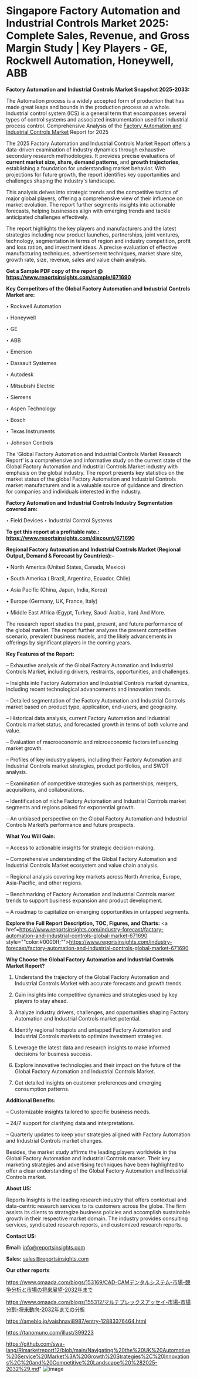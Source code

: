 # Singapore Factory Automation and Industrial Controls Market 2025: Complete Sales, Revenue, and Gross Margin Study | Key Players - GE, Rockwell Automation, Honeywell, ABB

<strong>Factory Automation and Industrial Controls Market Snapshot 2025-2033:</strong>

The Automation process is a widely accepted form of production that has made great leaps and bounds in the production process as a whole. Industrial control system (ICS) is a general term that encompasses several types of control systems and associated instrumentation used for industrial process control. Comprehensive Analysis of the <a href=https://www.reportsinsights.com/sample/671690>Factory Automation and Industrial Controls Market</a> Report for 2025

The 2025 Factory Automation and Industrial Controls Market Report offers a data-driven examination of industry dynamics through exhaustive secondary research methodologies. It provides precise evaluations of <strong>current market size, share, demand patterns</strong>, and <strong>growth trajectories</strong>, establishing a foundation for understanding market behavior. With projections for future growth, the report identifies key opportunities and challenges shaping the industry's landscape.

This analysis delves into strategic trends and the competitive tactics of major global players, offering a comprehensive view of their influence on market evolution. The report further segments insights into actionable forecasts, helping businesses align with emerging trends and tackle anticipated challenges effectively.

The report highlights the key players and manufacturers and the latest strategies including new product launches, partnerships, joint ventures, technology, segmentation in terms of region and industry competition, profit and loss ration, and investment ideas. A precise evaluation of effective manufacturing techniques, advertisement techniques, market share size, growth rate, size, revenue, sales and value chain analysis.

<strong>Get a Sample PDF copy of the report @ <a href=https://www.reportsinsights.com/sample/671690 style=color:#0000ff;>https://www.reportsinsights.com/sample/671690</a></strong>

<strong>Key Competitors of the Global Factory Automation and Industrial Controls Market are:</strong>

‣ Rockwell Automation

‣ Honeywell

‣ GE

‣ ABB

‣ Emerson

‣ Dassault Systemes

‣ Autodesk

‣ Mitsubishi Electric

‣ Siemens

‣ Aspen Technology

‣ Bosch

‣ Texas Instruments

‣ Johnson Controls

The ‘Global Factory Automation and Industrial Controls Market Research Report’ is a comprehensive and informative study on the current state of the Global Factory Automation and Industrial Controls Market industry with emphasis on the global industry. The report presents key statistics on the market status of the global Factory Automation and Industrial Controls market manufacturers and is a valuable source of guidance and direction for companies and individuals interested in the industry.

<strong>Factory Automation and Industrial Controls Industry Segmentation covered are:</strong>

‣ Field Devices
‣ Industrial Control Systems

<strong>To get this report at a profitable rate.: <a href=https://www.reportsinsights.com/discount/671690 style=color:#0000ff;>https://www.reportsinsights.com/discount/671690</a></strong>

<strong>Regional Factory Automation and Industrial Controls Market (Regional Output, Demand &amp; Forecast by Countries):-</strong>

• North America (United States, Canada, Mexico)

• South America ( Brazil, Argentina, Ecuador, Chile)

• Asia Pacific (China, Japan, India, Korea)

• Europe (Germany, UK, France, Italy)

• Middle East Africa (Egypt, Turkey, Saudi Arabia, Iran) And More.

The research report studies the past, present, and future performance of the global market. The report further analyzes the present competitive scenario, prevalent business models, and the likely advancements in offerings by significant players in the coming years.

<strong>Key Features of the Report:</strong>

– Exhaustive analysis of the Global Factory Automation and Industrial Controls Market, including drivers, restraints, opportunities, and challenges.

– Insights into Factory Automation and Industrial Controls market dynamics, including recent technological advancements and innovation trends.

– Detailed segmentation of the Factory Automation and Industrial Controls market based on product type, application, end-users, and geography.

– Historical data analysis, current Factory Automation and Industrial Controls market status, and forecasted growth in terms of both volume and value.

– Evaluation of macroeconomic and microeconomic factors influencing market growth.

– Profiles of key industry players, including their Factory Automation and Industrial Controls market strategies, product portfolios, and SWOT analysis.

– Examination of competitive strategies such as partnerships, mergers, acquisitions, and collaborations.

– Identification of niche Factory Automation and Industrial Controls market segments and regions poised for exponential growth.

– An unbiased perspective on the Global Factory Automation and Industrial Controls Market’s performance and future prospects.

<strong>What You Will Gain:</strong>

– Access to actionable insights for strategic decision-making.

– Comprehensive understanding of the Global Factory Automation and Industrial Controls Market ecosystem and value chain analysis.

– Regional analysis covering key markets across North America, Europe, Asia-Pacific, and other regions.

– Benchmarking of Factory Automation and Industrial Controls market trends to support business expansion and product development.

– A roadmap to capitalize on emerging opportunities in untapped segments.

<strong>Explore the Full Report Description, TOC, Figures, and Charts:</strong>
<a href=https://www.reportsinsights.com/industry-forecast/factory-automation-and-industrial-controls-global-market-671690 style=""color:#0000ff;"">https://www.reportsinsights.com/industry-forecast/factory-automation-and-industrial-controls-global-market-671690</a>

<strong>Why Choose the Global Factory Automation and Industrial Controls Market Report?</strong>

1. Understand the trajectory of the Global Factory Automation and Industrial Controls Market with accurate forecasts and growth trends.

2. Gain insights into competitive dynamics and strategies used by key players to stay ahead.

3. Analyze industry drivers, challenges, and opportunities shaping Factory Automation and Industrial Controls market potential.

4. Identify regional hotspots and untapped Factory Automation and Industrial Controls markets to optimize investment strategies.

5. Leverage the latest data and research insights to make informed decisions for business success.

6. Explore innovative technologies and their impact on the future of the Global Factory Automation and Industrial Controls Market.

7. Get detailed insights on customer preferences and emerging consumption patterns.

<strong>Additional Benefits:</strong>

– Customizable insights tailored to specific business needs.

– 24/7 support for clarifying data and interpretations.

– Quarterly updates to keep your strategies aligned with Factory Automation and Industrial Controls market changes.

Besides, the market study affirms the leading players worldwide in the Global Factory Automation and Industrial Controls market. Their key marketing strategies and advertising techniques have been highlighted to offer a clear understanding of the Global Factory Automation and Industrial Controls market.

<strong><strong>About US</strong>:</strong>

Reports Insights is the leading research industry that offers contextual and data-centric research services to its customers across the globe. The firm assists its clients to strategize business policies and accomplish sustainable growth in their respective market domain. The industry provides consulting services, syndicated research reports, and customized research reports.

<strong>Contact US:</strong>

<p class=><b>Email:</b> <a href=mailto:info@reportsinsights.com>info@reportsinsights.com</a></p>
<p class=><b>Sales:</b> <a href=mailto:sales@reportsinsights.com>sales@reportsinsights.com</a></p>

<strong>Our other reports</strong>

<a href=https://www.omaada.com/blogs/153169/CAD-CAMデンタルシステム-市場-競争分析と市場の将来展望-2032年まで>https://www.omaada.com/blogs/153169/CAD-CAMデンタルシステム-市場-競争分析と市場の将来展望-2032年まで</a>

<a href=https://www.omaada.com/blogs/155312/マルチプレックスアッセイ-市場-市場分割-将来動向-2032年までの分析>https://www.omaada.com/blogs/155312/マルチプレックスアッセイ-市場-市場分割-将来動向-2032年までの分析</a>

<a href=https://ameblo.jp/vaishnavi8987/entry-12883376464.html>https://ameblo.jp/vaishnavi8987/entry-12883376464.html</a>

<a href=https://tanomuno.com/illust/399223>https://tanomuno.com/illust/399223</a>

<a href=https://github.com/swa-lang/RImarketreport12/blob/main/Navigating%20the%20UK%20Automotive%20Service%20Market%3A%20Growth%20Strategies%2C%20Innovations%2C%20and%20Competitive%20Landscape%20%282025-2032%29.md>https://github.com/swa-lang/RImarketreport12/blob/main/Navigating%20the%20UK%20Automotive%20Service%20Market%3A%20Growth%20Strategies%2C%20Innovations%2C%20and%20Competitive%20Landscape%20%282025-2032%29.md</a>"
![image](https://github.com/user-attachments/assets/3e5c564c-e5c4-46bf-bf37-ad40b87489dc)
